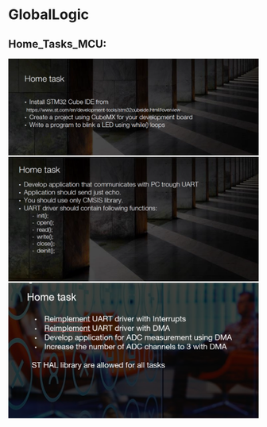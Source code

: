 # GlobalLogic

 ## Home_Tasks_MCU:
![](https://github.com/GolinskiyKonstantin/GlobalLogic/blob/MCU/Home_Tasks_MCU_1/Home_Tasks_MCU_1.png)
![](https://github.com/GolinskiyKonstantin/GlobalLogic/blob/MCU/Home_Tasks_MCU_2/Home_Tasks_MCU_2.png)
![](https://github.com/GolinskiyKonstantin/GlobalLogic/blob/MCU/Home_Tasks_MCU_3/Home_Tasks_MCU_3.png)